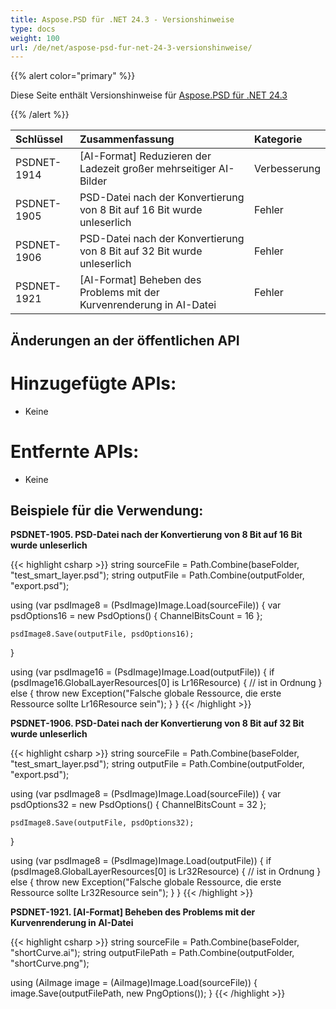 ```yaml
---
title: Aspose.PSD für .NET 24.3 - Versionshinweise
type: docs
weight: 100
url: /de/net/aspose-psd-fur-net-24-3-versionshinweise/
---
```


{{% alert color="primary" %}}

Diese Seite enthält Versionshinweise für [Aspose.PSD für .NET 24.3](https://www.nuget.org/packages/Aspose.PSD/)

{{% /alert %}}

| **Schlüssel**     | **Zusammenfassung**                                                          | **Kategorie** |
|:------------|:---------------------------------------------------------------------|:------------|
| PSDNET-1914 | [AI-Format] Reduzieren der Ladezeit großer mehrseitiger AI-Bilder         |     Verbesserung     |
| PSDNET-1905 | PSD-Datei nach der Konvertierung von 8 Bit auf 16 Bit wurde unleserlich |     Fehler     |
| PSDNET-1906 | PSD-Datei nach der Konvertierung von 8 Bit auf 32 Bit wurde unleserlich |     Fehler     |
| PSDNET-1921 | [AI-Format] Beheben des Problems mit der Kurvenrenderung in AI-Datei                 |     Fehler     |

## **Änderungen an der öffentlichen API**
# **Hinzugefügte APIs:**
- Keine

# **Entfernte APIs:**
- Keine

## **Beispiele für die Verwendung:**

**PSDNET-1905. PSD-Datei nach der Konvertierung von 8 Bit auf 16 Bit wurde unleserlich**

{{< highlight csharp >}}
string sourceFile = Path.Combine(baseFolder, "test_smart_layer.psd");
string outputFile = Path.Combine(outputFolder, "export.psd");

using (var psdImage8 = (PsdImage)Image.Load(sourceFile))
{
    var psdOptions16 = new PsdOptions()
    {
        ChannelBitsCount = 16
    };

    psdImage8.Save(outputFile, psdOptions16);
}

using (var psdImage16 = (PsdImage)Image.Load(outputFile))
{
    if (psdImage16.GlobalLayerResources[0] is Lr16Resource)
    {
        // ist in Ordnung
    }
    else
    {
        throw new Exception("Falsche globale Ressource, die erste Ressource sollte Lr16Resource sein");
    }
}
{{< /highlight >}}

**PSDNET-1906. PSD-Datei nach der Konvertierung von 8 Bit auf 32 Bit wurde unleserlich**

{{< highlight csharp >}}
string sourceFile = Path.Combine(baseFolder, "test_smart_layer.psd");
string outputFile = Path.Combine(outputFolder, "export.psd");

using (var psdImage8 = (PsdImage)Image.Load(sourceFile))
{
    var psdOptions32 = new PsdOptions()
    {
        ChannelBitsCount = 32
    };

    psdImage8.Save(outputFile, psdOptions32);
}

using (var psdImage8 = (PsdImage)Image.Load(outputFile))
{
    if (psdImage8.GlobalLayerResources[0] is Lr32Resource)
    {
        // ist in Ordnung
    }
    else
    {
        throw new Exception("Falsche globale Ressource, die erste Ressource sollte Lr32Resource sein");
    }
}
{{< /highlight >}}

**PSDNET-1921. [AI-Format] Beheben des Problems mit der Kurvenrenderung in AI-Datei**

{{< highlight csharp >}}
string sourceFile = Path.Combine(baseFolder, "shortCurve.ai");
string outputFilePath = Path.Combine(outputFolder, "shortCurve.png");

using (AiImage image = (AiImage)Image.Load(sourceFile))
{
    image.Save(outputFilePath, new PngOptions());
}
{{< /highlight >}}
